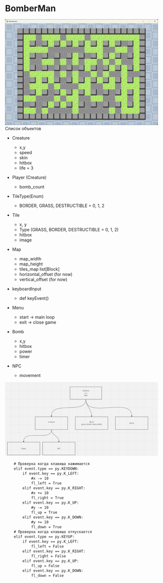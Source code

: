 # BomberMan
![game.jpg](game.jpg)
Список объектов
* Creature
  * x,y
  * speed
  * skin
  * hitbox
  * life = 3

* Player (Creature)
  * bomb_count

* TileType(Enum)
  * BORDER, GRASS, DESTRUCTIBLE = 0, 1, 2

* Tile
  * x, y
  * Type (GRASS, BORDER, DESTRUCTIBLE = 0, 1, 2)
  * hitbox
  * image

* Map 
  * map_width
  * map_height 
  * tiles_map list[Block]
  * horizontal_offset (for now)
  * vertical_offset (for now)

* keyboardInput
  * def keyEvent()

* Menu
  * start -> main loop
  * exit -> close game

* Bomb
  * x,y
  * hitbox
  * power
  * timer
 
* NPC
  * movement

![scheme.jpg](scheme.jpg)

        # Проверка когда клавиша нажимается
        elif event.type == py.KEYDOWN:
            if event.key == py.K_LEFT:
                #x -= 10
                fl_left = True
            elif event.key == py.K_RIGHT:
                #x += 10
                fl_right = True
            elif event.key == py.K_UP:
                #y -= 10
                fl_up = True
            elif event.key == py.K_DOWN:
                #y += 10
                fl_down = True
        # Проверка когда клавиша отпускается
        elif event.type == py.KEYUP:
            if event.key == py.K_LEFT:
                fl_left = False
            elif event.key == py.K_RIGHT:
                fl_right = False
            elif event.key == py.K_UP:
                fl_up = False
            elif event.key == py.K_DOWN:
                fl_down = False